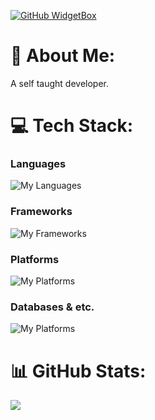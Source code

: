 
<!--
**raffyamoguis/raffyamoguis** is a ✨ _special_ ✨ repository because its `README.md` (this file) appears on your GitHub profile.

Here are some ideas to get you started:

- 🔭 I’m currently working on ...
- 🌱 I’m currently learning ...
- 👯 I’m looking to collaborate on ...
- 🤔 I’m looking for help with ...
- 💬 Ask me about ...
- 📫 How to reach me: ...
- 😄 Pronouns: ...
- ⚡ Fun fact: ...
-->

[![GitHub WidgetBox](https://github-widgetbox.vercel.app/api/profile?username=raffyamoguis&data=repositories,stars,commits)](https://github.com/Jurredr/github-widgetbox)

# 💫 About Me:
A self taught developer.
<!--# 🔭 I’m currently working on this projects:
- [animerf](https://github.com/raffyamoguis/animerf)
- [game-marketplace](https://github.com/raffyamoguis/game-marketplace)-->
# 💻 Tech Stack:
### **Languages**
![My Languages](https://skillicons.dev/icons?i=c,java,javascript,php,bash,powershell&theme=dark)
### **Frameworks**
![My Frameworks](https://skillicons.dev/icons?i=nextjs,vite,react,laravel,nodejs,tailwind,bootstrap&theme=dark)
### **Platforms**
![My Platforms](https://skillicons.dev/icons?i=aws,supabase,firebase,mongodb&theme=dark)
### **Databases & etc.**
![My Platforms](https://skillicons.dev/icons?i=mysql,sqlite,mongodb,wordpress&theme=dark)

# 📊 GitHub Stats:
![](https://github-readme-stats.vercel.app/api/top-langs/?username=raffyamoguis&theme=dark&hide_border=false&include_all_commits=true&count_private=true&layout=compact)
